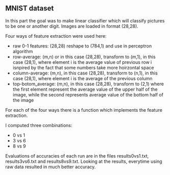 ## MNIST dataset

In this part the goal was to make linear classifier which will classify pictures to be one or another digit. Images are loaded in format (28,28).

Four ways of feature extraction were used here:
- raw 0-1 features: (28,28) reshape to (784,1) and use in perceptron algorithm
- row-average: (m,n) or in this case (28,28), transform to (m,1), in this case (28,1), where element i is the average value of previous row i isnpired by the fact that some numbers take more hoirzontal space
- column-average: (m,n), in this case (28,28), transform to (n,1), in this case (28,1), where element i is the average of the previous column
- top-botom_average: (m,n), in this case (28,28), transform to (2,1) where the first element represent the average value of the upper half of the image, while the second represents average value of the bottom half of the image

For each of the four ways there is a function which implements the feature extraction. 

I computed three combinations:
- 0 vs 1
- 3 vs 6
- 8 vs 9

Evaluations of accuracies of each run are in the files results0vs1.txt, results3vs6.txt and results8vs9.txt. Looking at the results, everytime using raw data resulted in much better accuracy.
